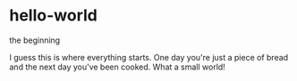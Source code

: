 # hello-world
the beginning

I guess this is where everything starts. One day you're just a piece of bread and the next day you've been cooked.
What a small world!
